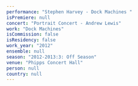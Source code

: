 ```yaml
---
performance: "Stephen Harvey - Dock Machines "
isPremiere: null
concert: "Portrait Concert - Andrew Lewis"
work: "Dock Machines"
isCommission: false
isResidency: false
work_year: "2012"
ensemble: null
season: "2012-2013:3: Off Season"
venue: "Phipps Concert Hall"
person: null
country: null
---
```


